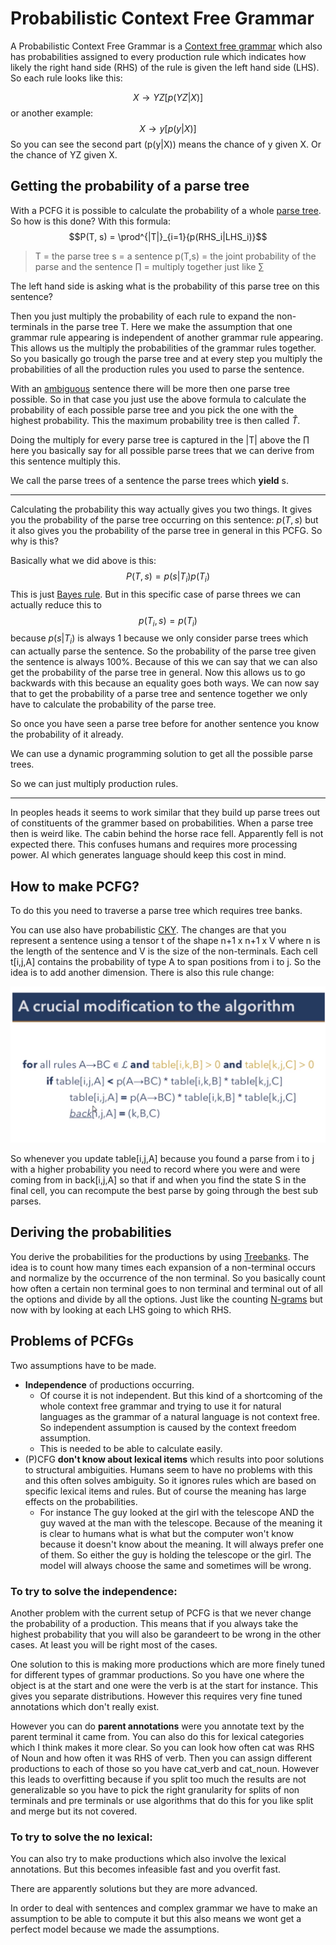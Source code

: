 # Probabilistic Context Free Grammar 

A Probabilistic Context Free Grammar is a [Context free grammar](Context%20free%20grammars.md) which also has probabilities assigned to every production rule which indicates how likely the right hand side (RHS) of the rule is given the left hand side (LHS).  So each rule looks like this:

$$X \rightarrow YZ[p(YZ|X)]$$ or another example:
$$X \rightarrow y[p(y|X)]$$
So you can see the second part (p(y|X)) means the chance of y given X. Or the chance of YZ given X. 



## Getting the probability of a parse tree
With a PCFG it is possible to calculate the probability of a whole [parse tree](parsetree.md). So how is this done? With this formula: $$P(T, s) = \prod^{|T|}_{i=1}{p(RHS_i|LHS_i)}$$
> T = the parse tree 
> s = a sentence 
> p(T,s) = the joint probability of the parse and the sentence
> $\prod$ = multiply together just like $\sum\limits$

The left hand side is asking what is the probability of this parse tree on this sentence?

Then you just multiply the probability of each rule to expand the non-terminals in the parse tree T. Here we make the assumption that one grammar rule appearing is independent of another grammar rule appearing. This allows us the multiply the probabilities of the grammar rules together. So you basically go trough the parse tree and at every step you multiply the probabilities of all the production rules you used to parse the sentence.

With an [ambiguous](Ambiguity.md) sentence there will be more then one parse tree possible. So in that case you just use the above formula to calculate the probability of each possible parse tree and you pick the one with the highest probability. This the maximum probability tree is then called $\hat{T}$. 



Doing the multiply for every parse tree is captured in the |T| above the $\prod$ here you basically say for all possible parse trees that we can derive from this sentence multiply this.  


We call the parse trees of a sentence the parse trees which **yield** s.

----

Calculating the probability this way actually gives you two things. It gives you the probability of the parse tree occurring on this sentence: $p(T,s)$ but it also gives you the probability of the parse tree in general in this PCFG. So why is this?

Basically what we did above is this: $$P(T,s) = p(s|T_{i})p(T_{i})$$
This is just [Bayes rule](../Classification/Native%20baiyes/Bayes%20rule.md). But in this specific case of parse threes we can actually reduce this to $$p(T_{i},s) = p(T_i)$$ because $p(s|T_i)$ is always 1 because we only consider parse trees which can actually parse the sentence. So the probability of the parse tree given the sentence is always 100%. Because of this we can say that we can also get the probability of the parse tree in general. Now this allows us to go backwards with this because an equality goes both ways. We can now say that to get the probability of a parse tree and sentence together we only have to calculate the probability of the parse tree. 

So once you have seen a parse tree before for another sentence you know the probability of it already.

We can use a dynamic programming solution to get all the possible parse trees. 

So we can just multiply production rules. 

---- 

In peoples heads it seems to work similar that they build up parse trees out of constituents of the grammer based on probabilities. When a parse tree then is weird like. The cabin behind the horse race fell. Apparently fell is  not expected there. This confuses humans and requires more processing power. AI which generates language should keep this cost in mind. 


## How to make PCFG?
To do this you need to traverse a parse tree which requires tree banks. 

You can use also have probabilistic [CKY](CKY.md). The changes are that you represent a sentence using a tensor t of the shape n+1 x n+1 x V where n is the length of the sentence and V is the size of the non-terminals. Each cell t[i,j,A] contains the probability of type A to span positions from i to j. So the idea is to add another dimension. There is also this rule change:

![CKY modification](../images/Pasted%20image%2020220526203433.png)

So whenever you update table[i,j,A] because you found a parse from i to j with a higher probability you need to record where you were and were coming from in back[i,j,A] so that if and when you find the state  S in the final cell, you can recompute the best parse by going through the best sub parses. 

## Deriving the probabilities 
You derive the probabilities for the productions by using [Treebanks](../Data/Treebank.md). The idea is to count how many times each expansion of a non-terminal occurs  and normalize by the occurrence of the non terminal. So you basically count how often a certain non terminal goes to non terminal and terminal out of all the options and divide by all the options. Just like the counting [N-grams](N-grams.md) but now with by looking at each LHS going to which RHS.

## Problems of PCFGs 
Two assumptions have to be made.

- **Independence** of productions occurring. 
	- Of course it is not independent. But this kind of a shortcoming of the whole context free grammar and trying to use it for natural languages as the grammar of a natural language is not context free. So independent assumption is caused by the context freedom assumption.  
	- This is needed to be able to calculate easily. 
- (P)CFG **don't know about lexical items** which results into poor solutions to structural ambiguities. Humans seem to have no problems with this and this often solves ambiguity. So it ignores rules which are based on specific lexical items and rules. But of course the meaning has large effects on the probabilities. 
	- For instance The guy looked at the girl with the telescope AND the guy waved at the man with the telescope. Because of the meaning it is clear to humans what is what but the computer won't know because it doesn't know about the meaning. It will always prefer one of them. So either the guy is holding the telescope or the girl. The model will always choose the same and sometimes will be wrong. 


### To try to solve the independence: 

Another problem with the current setup of PCFG is that we never change the probability of a production. This means that if you always take the highest probability that you will also be garandeert to be wrong in the other cases. At least you will be right most of the cases. 

One solution to this is making more productions which are more finely tuned for different types of grammar productions. So you have one where the object is at the start and one were the verb is at the start for instance. This gives you separate distributions. However this requires very fine tuned annotations which don't really exist.  

However you can do **parent annotations** were you annotate text by the parent terminal it came from.  You can also do this for lexical categories which I think makes it more clear. So you can look how often cat was RHS of Noun and how often it was RHS of verb. Then you can assign different productions to each of those so you have cat_verb and cat_noun. However this leads to overfitting because if you split too much the results are not generalizable so you have to pick the right granularity for splits of non terminals and pre terminals or use algorithms that do this for you like split and merge but its not covered.

### To try to solve the no lexical:
You can also try to make productions which also involve the lexical annotations. But this becomes infeasible fast and you overfit fast. 


There are apparently solutions but they are more advanced. 


In order to deal with sentences and complex grammar we have to make an assumption to be able to compute it but this also means we wont get a perfect model because we made the assumptions. 